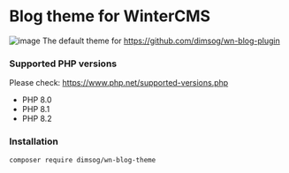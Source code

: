 # Blog theme for WinterCMS
![image](https://user-images.githubusercontent.com/904958/210078044-aaf373f3-6ac8-4976-8d69-e607441481ff.png)
The default theme for https://github.com/dimsog/wn-blog-plugin

### Supported PHP versions
Please check: https://www.php.net/supported-versions.php
* PHP 8.0
* PHP 8.1
* PHP 8.2

### Installation
```bash
composer require dimsog/wn-blog-theme
```
